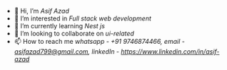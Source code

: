 * 👋 Hi, I’m *Asif Azad*
* 👀 I’m interested in *Full stack web development*
* 🌱 I’m currently learning *Nest js*
* 💞️ I’m looking to collaborate on *ui-related*
* 📫 How to reach me *whatsapp - +91 9746874466, email - asifazad799@gmail.com, linkedIn - https://www.linkedin.com/in/asif-azad*
